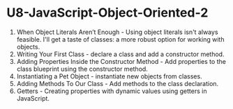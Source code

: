 # U8-JavaScript-Object-Oriented-2
 
1. When Object Literals Aren’t Enough - Using object literals isn't always feasible. I'll get a taste of classes: a more robust option for working with objects.
2. Writing Your First Class - declare a class and add a constructor method.
3. Adding Properties Inside the Constructor Method - Add properties to the class blueprint using the constructor method.
4. Instantiating a Pet Object - instantiate new objects from classes.
5. Adding Methods To Our Class - Add methods to the class declaration.
6. Getters - Creating properties with dynamic values using getters in JavaScript.